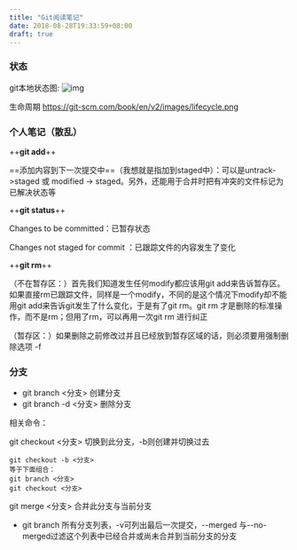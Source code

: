 ```yaml
---
title: "Git阅读笔记"
date: 2018-08-28T19:33:59+08:00
draft: true
---
```


### 状态
git本地状态图:
![img](https://raw.githubcontent.com/zh1014/zh1014.github.io/master/images/git本地状态图.png "git本地状态图")

生命周期 https://git-scm.com/book/en/v2/images/lifecycle.png

### 个人笔记（散乱）
++**git add**++

==添加内容到下一次提交中==（我想就是指加到staged中）：可以是untrack->staged 或 modified -> staged。另外，还能用于合并时把有冲突的文件标记为已解决状态等

++**git status**++

Changes to be committed：已暂存状态

Changes not staged for commit ：已跟踪文件的内容发生了变化

++**git rm**++

（不在暂存区：）首先我们知道发生任何modify都应该用git add来告诉暂存区。如果直接rm已跟踪文件，同样是一个modify，不同的是这个情况下modify却不能用git add来告诉git发生了什么变化，于是有了git rm。git rm 才是删除的标准操作，而不是rm；但用了rm，可以再用一次git rm  进行纠正

（暂存区：）如果删除之前修改过并且已经放到暂存区域的话，则必须要用强制删除选项 -f

### 分支
- git branch <分支>      创建分支
- git branch -d <分支>   删除分支

相关命令：

git checkout <分支>   切换到此分支，-b则创建并切换过去
```
git checkout -b <分支> 
等于下面组合：
git branch <分支>  
git checkout <分支>
```
git merge <分支>  合并此分支与当前分支

- git branch 所有分支列表，-v可列出最后一次提交，--merged 与--no-merged过滤这个列表中已经合并或尚未合并到当前分支的分支